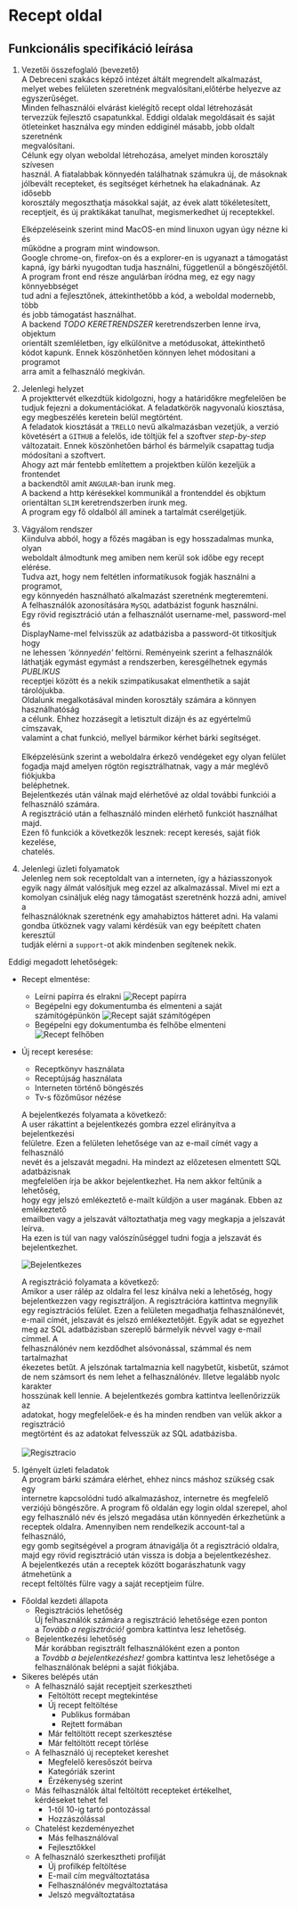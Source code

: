 # Recept oldal

Funkcionális specifikáció leírása
---

1. Vezetői összefoglaló (bevezető) </br>
   A Debreceni szakács képző intézet áltált megrendelt alkalmazást, <br/>
   melyet webes felületen szeretnénk megvalósítani,előtérbe helyezve az </br>
   egyszerűséget.</br>
   Minden felhasználói elvárást kielégítő recept oldal létrehozását </br>
   tervezzük fejlesztő csapatunkkal. Eddigi oldalak megoldásait és saját </br>
   ötleteinket használva egy minden eddiginél másabb, jobb oldalt szeretnénk</br>
   megvalósítani. <br/>
   Célunk egy olyan weboldal létrehozása, amelyet minden korosztály szívesen </br>
   használ. A fiatalabbak könnyedén találhatnak számukra új, de másoknak </br>
   jólbevált recepteket, és segítséget kérhetnek ha elakadnának. Az idősebb </br>
   korosztály megoszthatja másokkal saját, az évek alatt tökéletesített, </br>
   receptjeit, és új praktikákat tanulhat, megismerkedhet új receptekkel.</br>

   Elképzeléseink szerint mind MacOS-en mind linuxon ugyan úgy nézne ki és</br>
   működne a program mint windowson.</br>
   Google chrome-on, firefox-on és a explorer-en is ugyanazt a támogatást </br>
   kapná, így bárki nyugodtan tudja használni, függetlenül a böngészőjétől.</br>
   A program front end része angulárban íródna meg, ez egy nagy könnyebbséget</br>
   tud adni a fejlesztőnek, áttekinthetőbb a kód, a weboldal modernebb, több </br>
   és jobb támogatást használhat.</br>
   A backend *TODO KERETRENDSZER* keretrendszerben lenne írva, objektum</br>
   orientált szemléletben, így elkülönitve a metódusokat, áttekinthető</br>
   kódot kapunk. Ennek köszönhetően könnyen lehet módositani a programot</br>
   arra amit a felhasználó megkiván.</br>
    
2. Jelenlegi helyzet<br/>
   A projekttervét elkezdtük kidolgozni, hogy a határidőkre megfelelően be<br/>
   tudjuk fejezni a dokumentációkat. A feladatkörök nagyvonalú kiosztása, <br/>
   egy megbeszélés keretein belül megtörtént. <br/>
   A feladatok kiosztását a `TRELLO` nevű alkalmazásban vezetjük, a verzió <br/>
   követésért a `GITHUB` a felelős, ide töltjük fel a szoftver _step-by-step_ <br/>
   változatait. Ennek köszönhetően bárhol és bármelyik csapattag tudja <br/>
   módosítani a szoftvert.<br/>
   Ahogy azt már fentebb említettem a projektben külön kezeljük a frontendet<br/>
   a backendtől amit `ANGULAR`-ban irunk meg. <br/>
   A backend a http kérésekkel kommunikál a frontenddel és objktum<br/>
   orientáltan `SLIM` keretrendszerben írunk meg.<br/>
   A program egy fő oldalból áll aminek a tartalmát cserélgetjük.<br/>

3. Vágyálom rendszer <br/>
   Kiindulva abból, hogy a főzés magában is egy hosszadalmas munka, olyan <br/>
   weboldalt álmodtunk meg amiben nem kerül sok időbe egy recept elérése. <br/>
   Tudva azt, hogy nem feltétlen informatikusok fogják használni a programot, <br/>
   egy könnyedén használható alkalmazást szeretnénk megteremteni. <br/>
   A felhasználók azonosítására `MySQL` adatbázist fogunk használni. <br/>
   Egy rövid regisztráció után a felhasználót username-mel, password-mel és <br/>
   DisplayName-mel felvisszük az adatbázisba a password-öt titkosítjuk hogy <br/>
   ne lehessen _'könnyedén'_ feltörni. Reményeink szerint a felhasználók <br/>
   láthatják egymást egymást a rendszerben, keresgélhetnek egymás *PUBLIKUS* <br/>
   receptjei között és a nekik szimpatikusakat elmenthetik a saját tárolójukba.<br/>
   Oldalunk megalkotásával minden korosztály számára a könnyen használhatóság<br/>
   a célunk. Ehhez hozzásegít a letisztult dizájn és az egyértelmű címszavak, </br>
   valamint a chat funkció, mellyel bármikor kérhet bárki segítséget. </br>
   </br>Elképzelésünk szerint a weboldalra érkező vendégeket egy olyan felület<br/>
   fogadja majd amelyen rögtön regisztrálhatnak, vagy a már meglévő fiókjukba </br>
   beléphetnek.<br/>
   Bejelentkezés után válnak majd elérhetővé az oldal további funkciói a  </br>
   felhasználó számára. <br/>
   A regisztráció után a felhasználó minden elérhető funkciót használhat majd.<br/>
   Ezen fő funkciók a következők lesznek: recept keresés, saját fiók kezelése, </br>
   chatelés. <br/>

4. Jelenlegi üzleti folyamatok<br/>
   Jelenleg nem sok receptoldalt van a interneten, így a háziasszonyok <br/>
   egyik nagy álmát valósítjuk meg ezzel az alkalmazással. Mivel mi ezt a <br/>
   komolyan csináljuk elég nagy támogatást szeretnénk hozzá adni, amivel a <br/>
   felhasználóknak szeretnénk egy amahabiztos hátteret adni. Ha valami <br/>
   gondba ütköznek vagy valami kérdésük van egy beépített chaten keresztül <br/>
   tudják elérni a `support`-ot akik mindenben segítenek nekik. <br/>

  Eddigi megadott lehetőségek: <br/>
  * Recept elmentése:
    * Leírni papírra és elrakni
    ![Recept papírra](Folyamat_abrak/recept_papirra.jpg)<br/>
    * Begépelni egy dokumentumba és elmenteni a saját számítógépünkön
    ![Recept saját számítógépen](Folyamat_abrak/recept_sajat_gepen.jpg)<br/>
    * Begépelni egy dokumentumba és felhőbe elmenteni
    ![Recept felhőben](Folyamat_abrak/recept_felhoben.jpg)<br/>
  * Új recept keresése:
    * Receptkönyv használata
    * Receptújság használata
    * Interneten történő böngészés
    * Tv-s főzőműsor nézése

	
	A bejelentkezés folyamata a következő:<br/>
	A user rákattint a bejelentkezés gombra ezzel elirányítva a bejelentkezési<br/>
	felületre. Ezen a felületen lehetősége van az e-mail címét vagy a felhasználó<br/>
	nevét és a jelszavát megadni. Ha mindezt az előzetesen elmentett SQL adatbázisnak <br/>
	megfelelően írja be akkor bejelentkezhet. Ha nem akkor feltűnik a lehetőség, <br/>
	hogy egy jelszó emlékeztető e-mailt küldjön a user magának. Ebben az emlékeztető <br/>
	emailben vagy a jelszavát változtathatja meg vagy megkapja a jelszavát leírva. <br/>
	Ha ezen is túl van nagy valószínűséggel tudni fogja a jelszavát és bejelentkezhet.<br/>
	
	
	
	![Bejelentkezes](https://github.com/Vamosz/UNIDEB_2019_1_1_A-Csoda-Csapat/blob/master/Dokumentaciok/Folyamat_abrak/bejelentkezes.PNG)<br/>

	
	A regisztráció folyamata a következő: <br/>
	Amikor a user rálép az oldalra fel lesz kínálva neki a lehetőség, hogy <br/>
	bejelentkezzen vagy regisztráljon. A regisztrációra kattintva megnyílik<br/>
	egy regisztrációs felület. Ezen a felületen megadhatja felhasználónevét,<br/>
	e-mail címét, jelszavát és jelszó emlékeztetőjét. Egyik adat se egyezhet<br/>
	meg az SQL adatbázisban szereplő bármelyik névvel vagy e-mail címmel. A <br/>
	felhasználónév nem kezdődhet alsóvonással, számmal és nem tartalmazhat <br/>
	ékezetes betűt. A jelszónak tartalmaznia kell nagybetűt, kisbetűt, számot <br/>
	de nem számsort és nem lehet a felhasználónév. Illetve legalább nyolc karakter<br/>
	hosszúnak kell lennie. A bejelentkezés gombra kattintva leellenőrizzük az <br/>
	adatokat, hogy megfelelőek-e és ha minden rendben van velük akkor a regisztráció <br/>
	megtörtént és az adatokat felvesszük az SQL adatbázisba.<br/>
	<br/>
	![Regisztracio](https://github.com/Vamosz/UNIDEB_2019_1_1_A-Csoda-Csapat/blob/master/Dokumentaciok/Folyamat_abrak/reg_log.png)<br/>

5. Igényelt üzleti feladatok <br/>
   A program bárki számára elérhet, ehhez nincs máshoz szükség csak egy <br/>
   internetre kapcsolódni tudó alkalmazáshoz, internetre és megfelelő <br/>
   verziójú böngészőre. A program fő oldalán egy login oldal szerepel, ahol<br/>
   egy felhasználó név és jelszó megadása után könnyedén érkezhetünk a <br/>
   receptek oldalra. Amennyiben nem rendelkezik account-tal a felhasználó, <br/>
   egy gomb segitségével a program átnavigálja őt a regisztráció oldalra, <br/>
   majd egy rövid regisztráció után vissza is dobja a bejelentkezéshez. <br/>
   A bejelentkezés után a receptek között bogarászhatunk vagy átmehetünk a<br/>
   recept feltöltés fülre vagy a saját receptjeim fülre.<br/>

  * Főoldal kezdeti állapota 
     * Regisztrációs lehetőség<br/>
       Új felhasználók számára a regisztráció lehetősége ezen ponton <br/>
       a _Tovább a regisztráció!_ gombra kattintva lesz lehetőség.
     * Bejelentkezési lehetőség <br/>
       Már korábban regisztrált felhasználóként ezen a ponton <br/>
       a _Tovább a bejelentkezéshez!_ gombra kattintva lesz lehetősége a <br/>
       felhasználónak belépni a saját fiókjába.
  * Sikeres belépés után 
     * A felhasználó saját receptjeit szerkesztheti
        * Feltöltött recept megtekintése
        * Új recept feltöltése
           * Publikus formában
           * Rejtett formában
        * Már feltöltött recept szerkesztése
        * Már feltöltött recept törlése
     * A felhasználó új recepteket kereshet
        * Megfelelő keresőszót beírva
        * Kategóriák szerint
        * Érzékenység szerint
     * Más felhasználók által feltöltött recepteket értékelhet, <br/>
       kérdéseket tehet fel
        * 1-től 10-ig tartó pontozással
        * Hozzászólással
     * Chatelést kezdeményezhet
        * Más felhasználóval
        * Fejlesztőkkel
     * A felhasználó szerkesztheti profilját
        * Új profilkép feltöltése
        * E-mail cím megváltoztatása
        * Felhasználónév megváltoztatása
        * Jelszó megváltoztatása

